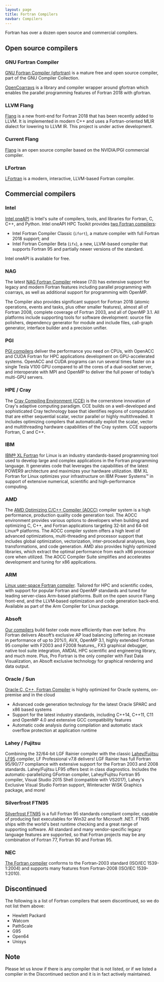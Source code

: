 ```yaml
---
layout: page
title: Fortran Compilers
navbar: Compilers
---
```


Fortran has over a dozen open source and commercial compilers.

## Open source compilers

### GNU Fortran Compiler

[GNU Fortran Compiler (gfortran)](https://gcc.gnu.org/fortran/) is a mature
free and open source compiler, part of the GNU Compiler Collection.

[OpenCoarrays](http://www.opencoarrays.org/) is a library and compiler wrapper
around gfortran which enables the parallel programming features of Fortran 2018
with gfortran.


### LLVM Flang

[Flang](https://github.com/llvm/llvm-project/tree/main/flang)
is a new front-end for Fortran 2018 that has been recently
added to LLVM.
It is implemented in modern C++ and uses a Fortran-oriented MLIR dialect for lowering to LLVM IR.
This project is under active development.


### Current Flang

[Flang](https://github.com/flang-compiler/flang) is an open source compiler 
based on the NVIDIA/PGI commercial compiler.


### LFortran

[LFortran](https://lfortran.org) is a modern, interactive, LLVM-based Fortran
compiler.


## Commercial compilers

### Intel

[Intel oneAPI](https://software.intel.com/content/www/us/en/develop/tools/oneapi/all-toolkits.html)
is Intel's suite of compilers, tools, and libraries for Fortran, C, C++, and
Python. Intel oneAPI HPC Toolkit provides
[two Fortran compilers](https://software.intel.com/content/www/us/en/develop/articles/intel-oneapi-fortran-compiler-release-notes.html):
* Intel Fortran Compiler Classic (`ifort`), a mature compiler
  with full Fortran 2018 support; and
* Intel Fortran Compiler Beta (`ifx`), a new, LLVM-based compiler
  that supports Fortran 95 and partially newer versions of the standard.

Intel oneAPI is available for free.

### NAG

The latest [NAG Fortran Compiler](https://www.nag.com/nag-compiler)
release (7.0) has extensive support for legacy and modern Fortran features including parallel programming with coarrays, as well as additional support for programming with OpenMP.

The Compiler also provides significant support for Fortran 2018 (atomic
operations, events and tasks, plus other smaller features), almost all of
Fortran 2008, complete coverage of Fortran 2003, and all of OpenMP 3.1. All
platforms include supporting tools for software development: source file
polishers, dependency generator for module and include files, call-graph
generator, interface builder and a precision unifier.

### PGI

[PGI compilers](https://www.pgroup.com/products/index.htm)
deliver the performance you need on CPUs, with OpenACC and CUDA
Fortran for HPC applications development on GPU-accelerated systems. OpenACC and
CUDA programs can run several times faster on a single Tesla V100 GPU compared
to all the cores of a dual-socket server, and interoperate with MPI and OpenMP
to deliver the full power of today’s multi-GPU servers.

### HPE / Cray

The [Cray Compiling Environment (CCE)](https://www.cray.com/sites/default/files/SB-Cray-Programming-Environment.pdf)
is the cornerstone innovation of Cray's adaptive computing paradigm. CCE builds
on a well-developed and sophisticated Cray technology base that identifies
regions of computation that are either sequential scalar, vector parallel or
highly multithreaded. It includes optimizing compilers that automatically
exploit the scalar, vector and multithreading hardware capabilities of the Cray
system. CCE supports Fortran, C and C++.

### IBM

[IBM® XL Fortran](https://www.ibm.com/us-en/marketplace/xl-fortran-linux-compiler-power)
for Linux is an industry standards-based programming tool used to develop large
and complex applications in the Fortran programming language. It generates code
that leverages the capabilities of the latest POWER9 architecture and maximizes
your hardware utilization. IBM XL Fortran for Linux optimizes your
infrastructure on IBM Power Systems™ in support of extensive numerical,
scientific and high-performance computing.

### AMD

The [AMD Optimizing C/C++ Compiler (AOCC)](https://developer.amd.com/amd-aocc/)
compiler system is a high performance, production quality code generation tool.
The AOCC environment provides various options to developers when building and
optimizing C, C++, and Fortran applications targeting 32-bit and 64-bit Linux®
platforms. The AOCC compiler system offers a high level of advanced
optimizations, multi-threading and processor support that includes global
optimization, vectorization, inter-procedural analyses, loop transformations,
and code generation. AMD also provides highly optimized libraries, which extract
the optimal performance from each x86 processor core when utilized. The AOCC
Compiler Suite simplifies and accelerates development and tuning for x86
applications.


### ARM

[Linux user-space Fortran compiler](https://developer.arm.com/tools-and-software/server-and-hpc/compile/arm-compiler-for-linux/arm-fortran-compiler).
Tailored for HPC and scientific codes, with support for popular Fortran and
OpenMP standards and tuned for leading server-class Arm-based platforms. Built
on the open source Flang front-end, and the LLVM‑based optimization and code
generation back-end. Available as part of the Arm Compiler for Linux package.


### Absoft

[Our compilers](https://www.absoft.com/products/) build faster code more
efficiently than ever before. Pro Fortran delivers Absoft’s exclusive AP load
balancing (offering an increase in performance of up to 20%!), AVX, OpenMP 3.1,
highly extended Fortran 95 compiler with F2003 and F2008 features,, FX3
graphical debugger, native tool suite integration, AMDAL HPC scientific and
engineering library, and much more. Plus, Pro Fortran is the only compiler with
Fast Data Visualization, an Absoft exclusive technology for graphical rendering
and data output.


### Oracle / Sun

[Oracle C, C++, Fortran Compiler](https://www.oracle.com/application-development/technologies/developerstudio-features.html)
is highly optimized for Oracle systems, on-premise and in the cloud

* Advanced code generation technology for the latest Oracle SPARC and x86 based systems
* Support for the latest industry standards, including C++14, C++11, C11 and OpenMP 4.0 and extensive GCC compatibility features
* Automatic code analysis during compilation and automatic stack overflow protection at application runtime


### Lahey / Fujitsu

Combining the 32/64-bit LGF Rainier compiler with the classic [Lahey/Fujitsu
LF95](https://lahey.com/) compiler, LF Professional v7.8 delivers! LGF Rainier
has full Fortran 95/90/77 compliance with extensive support for the Fortran 2003
and 2008 standards. Lahey/Fujitsu LF95 offers best in class diagnostics.
Includes the automatic-parallelizing GFortran compiler, Lahey/Fujitsu Fortran 95
compiler, Visual Studio 2015 Shell (compatible with VS2017), Lahey's Exclusive
Visual Studio Fortran support, Winteracter WiSK Graphics package, and more!


### Silverfrost FTN95

[Silverfrost FTN95](https://www.silverfrost.com/) is a full Fortran 95 standards
compliant compiler, capable of producing fast executables for Win32 and for
Microsoft .NET. FTN95 ships with the world's best runtime checking and a great
range of supporting software. All standard and many vendor-specific legacy
language features are supported, so that Fortran projects may be any combination
of Fortran 77, Fortran 90 and Fortran 95.


### NEC

[The Fortran compiler](https://www.nec.com/en/global/solutions/hpc/sx/tools.html)
conforms to the Fortran-2003 standard (ISO/IEC 1539-1:2004) and supports many
features from Fortran-2008 (ISO/IEC 1539-1:2010).


## Discontinued

The following is a list of Fortran compilers that seem discontinued, so we do
not list them above:

* Hewlett Packard
* Watcom
* PathScale
* G95
* Open64
* Unisys


## Note

Please let us know if there is any compiler that is not listed, or if we listed
a compiler in the Discontinued section and it is in fact actively maintained.
